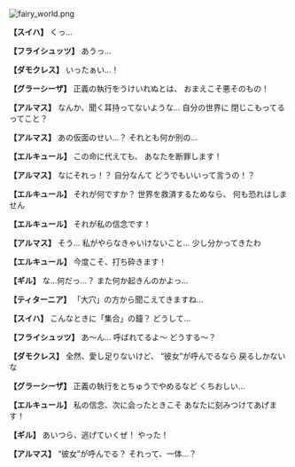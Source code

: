 
![fairy_world.png](../images/backgrounds/fairy_world.png)

**【スイハ】**
くっ…

**【フライシュッツ】**
あうっ…

**【ダモクレス】**
いったぁい…！

**【グラーシーザ】**
正義の執行をうけいれぬとは、
おまえこそ悪そのもの！

**【アルマス】**
なんか、聞く耳持ってないような…
自分の世界に
閉じこもってるってこと？

**【アルマス】**
あの仮面のせい…？
それとも何か別の…

**【エルキュール】**
この命に代えても、
あなたを断罪します！

**【アルマス】**
なにそれっ！？
自分なんて
どうでもいいって言うの！？

**【エルキュール】**
それが何ですか？
世界を救済するためなら、
何も恐れはしません

**【エルキュール】**
それが私の信念です！

**【アルマス】**
そう…
私がやらなきゃいけないこと…
少し分かってきたわ

**【エルキュール】**
今度こそ、打ち砕きます！

**【ギル】**
な…何だっ…？
また何か起きんのかよっ…

**【ティターニア】**
「大穴」の方から聞こえてきますね…

**【スイハ】**
こんなときに「集合」の鐘？
どうして…

**【フライシュッツ】**
あ～ん…
呼ばれてるよ～
どうする～？

**【ダモクレス】**
全然、愛し足りないけど、
“彼女”が呼んでるなら
戻るしかないな

**【グラーシーザ】**
正義の執行をとちゅうでやめるなど
くちおしい…

**【エルキュール】**
私の信念、次に会ったときこそ
あなたに刻みつけてあげます！

**【ギル】**
あいつら、逃げていくぜ！
やった！

**【アルマス】**
“彼女”が呼んでる？
それって、一体…？